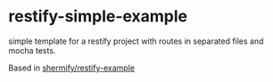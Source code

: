 # restify-simple-example
simple template for a restify project with routes in separated files and mocha tests.

Based in [shermify/restify-example](https://github.com/shermify/restify-example)
